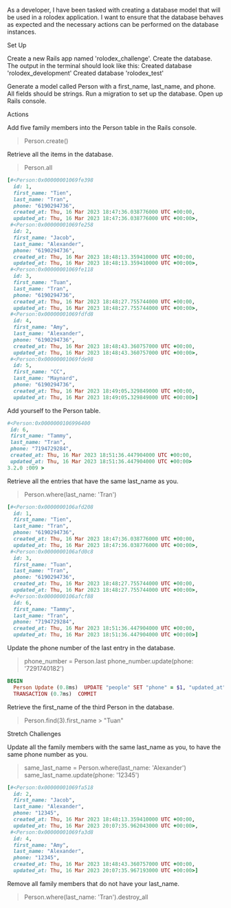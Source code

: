 As a developer, I have been tasked with creating a database model that will be used in a rolodex application. I want to ensure that the database behaves as expected and the necessary actions can be performed on the database instances.

Set Up

Create a new Rails app named 'rolodex_challenge'.
Create the database. The output in the terminal should look like this:
Created database 'rolodex_development'
Created database 'rolodex_test'

Generate a model called Person with a first_name, last_name, and phone. All fields should be strings.
Run a migration to set up the database.
Open up Rails console.


Actions

Add five family members into the Person table in the Rails console.
> Person.create()

Retrieve all the items in the database.
> Person.all
```ruby
[#<Person:0x00000001069fe398                                  
  id: 1,                                                      
  first_name: "Tien",                                         
  last_name: "Tran",                                          
  phone: "6190294736",                                        
  created_at: Thu, 16 Mar 2023 18:47:36.038776000 UTC +00:00, 
  updated_at: Thu, 16 Mar 2023 18:47:36.038776000 UTC +00:00>,
 #<Person:0x00000001069fe258                                  
  id: 2,                                                      
  first_name: "Jacob",                                        
  last_name: "Alexander",                                     
  phone: "6190294736",                                        
  created_at: Thu, 16 Mar 2023 18:48:13.359410000 UTC +00:00, 
  updated_at: Thu, 16 Mar 2023 18:48:13.359410000 UTC +00:00>,
 #<Person:0x00000001069fe118
  id: 3,
  first_name: "Tuan",
  last_name: "Tran",
  phone: "6190294736",
  created_at: Thu, 16 Mar 2023 18:48:27.755744000 UTC +00:00,
  updated_at: Thu, 16 Mar 2023 18:48:27.755744000 UTC +00:00>,
 #<Person:0x00000001069fdfd8
  id: 4,
  first_name: "Amy",
  last_name: "Alexander",
  phone: "6190294736",
  created_at: Thu, 16 Mar 2023 18:48:43.360757000 UTC +00:00,
  updated_at: Thu, 16 Mar 2023 18:48:43.360757000 UTC +00:00>,
 #<Person:0x00000001069fde98
  id: 5,
  first_name: "CC",
  last_name: "Maynard",
  phone: "6190294736",
  created_at: Thu, 16 Mar 2023 18:49:05.329849000 UTC +00:00,
  updated_at: Thu, 16 Mar 2023 18:49:05.329849000 UTC +00:00>] 
  ```


Add yourself to the Person table.
```ruby
#<Person:0x0000000106996400                                                                 
 id: 6,                                                                                     
 first_name: "Tammy",                                                                       
 last_name: "Tran",                                                                         
 phone: "7194729284",                                                                       
 created_at: Thu, 16 Mar 2023 18:51:36.447904000 UTC +00:00,                                
 updated_at: Thu, 16 Mar 2023 18:51:36.447904000 UTC +00:00>                                
3.2.0 :009 >
```

Retrieve all the entries that have the same last_name as you.
> Person.where(last_name: 'Tran')
``` ruby
[#<Person:0x0000000106afd208                                  
  id: 1,                                                      
  first_name: "Tien",                                         
  last_name: "Tran",                                          
  phone: "6190294736",                                        
  created_at: Thu, 16 Mar 2023 18:47:36.038776000 UTC +00:00, 
  updated_at: Thu, 16 Mar 2023 18:47:36.038776000 UTC +00:00>,
 #<Person:0x0000000106afd0c8                                  
  id: 3,                                                      
  first_name: "Tuan",                                         
  last_name: "Tran",                                          
  phone: "6190294736",                                        
  created_at: Thu, 16 Mar 2023 18:48:27.755744000 UTC +00:00,
  updated_at: Thu, 16 Mar 2023 18:48:27.755744000 UTC +00:00>,
 #<Person:0x0000000106afcf88
  id: 6,
  first_name: "Tammy",
  last_name: "Tran",
  phone: "7194729284",
  created_at: Thu, 16 Mar 2023 18:51:36.447904000 UTC +00:00,
  updated_at: Thu, 16 Mar 2023 18:51:36.447904000 UTC +00:00>]
```

Update the phone number of the last entry in the database.
> phone_number = Person.last
> phone_number.update(phone: '7291740182')
``` ruby
BEGIN
  Person Update (0.8ms)  UPDATE "people" SET "phone" = $1, "updated_at" = $2 WHERE "people"."id" = $3  [["phone", "7291740182"], ["updated_at", "2023-03-16 18:57:08.792919"], ["id", 6]]                                                                            
  TRANSACTION (0.7ms)  COMMIT
```


Retrieve the first_name of the third Person in the database.
> Person.find(3).first_name
    > "Tuan" 


Stretch Challenges

Update all the family members with the same last_name as you, to have the same phone number as you.
> same_last_name = Person.where(last_name: 'Alexander')
> same_last_name.update(phone: '12345')
``` ruby
[#<Person:0x00000001069fa518                                       
  id: 2,                                                           
  first_name: "Jacob",                                             
  last_name: "Alexander",                                          
  phone: "12345",                                                  
  created_at: Thu, 16 Mar 2023 18:48:13.359410000 UTC +00:00,      
  updated_at: Thu, 16 Mar 2023 20:07:35.962043000 UTC +00:00>,
 #<Person:0x00000001069fa3d8
  id: 4,
  first_name: "Amy",
  last_name: "Alexander",
  phone: "12345",
  created_at: Thu, 16 Mar 2023 18:48:43.360757000 UTC +00:00,
  updated_at: Thu, 16 Mar 2023 20:07:35.967193000 UTC +00:00>] 
```


Remove all family members that do not have your last_name.
> Person.where(last_name: 'Tran').destroy_all
